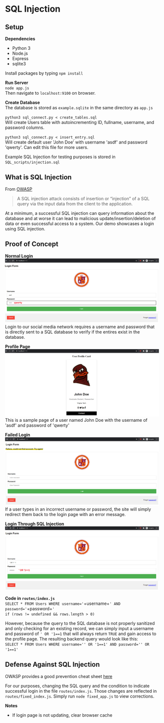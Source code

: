 # SQL Injection

## Setup
**Dependencies**
<ul>
    <li>Python 3</li>
    <li>Node.js</li>
    <li>Express</li>
    <li>sqlite3</li>
</ul>

Install packages by typing `npm install`

**Run Server**<br>
`node app.js`<br>
Then navigate to `localhost:9100` on browser.

**Create Database**<br>
The database is stored as `example.sqlite` in the same directory as `app.js` <br>

`python3 sql_connect.py < create_tables.sql`<br>
Will create Users table with autoincrementing ID, fullname, username, and password columns.<br>

`python3 sql_connect.py < insert_entry.sql`<br>
Will create default user 'John Doe' with username 'asdf' and password 'qwerty'. Can edit this file for more users. <br>

Example SQL Injection for testing purposes is stored in `SQL_scripts/injection.sql`

## What is SQL Injection
From [OWASP](https://owasp.org/www-community/attacks/SQL_Injection)
> A SQL injection attack consists of insertion or “injection” of a SQL query via the input data from the client to the application.

At a minimum, a successful SQL injection can query information about the database and at worse it can lead to malicious update/insertion/deletion of data or even successful access to a system. Our demo showcases a login using SQL injection.

## Proof of Concept

**Normal Login**
![](screenshots/success_normal.png)
Login to our social media network requires a username and password that is directly sent to a SQL database to verify if the entires exist in the database.

**Profile Page**
![](screenshots/profile_page.png)
This is a sample page of a user named John Doe with the username of 'asdf' and password of 'qwerty'

**Failed Login**
![](screenshots/failure.png)
If a user types in an incorrect username or password, the site will simply redirect them back to the login page with an error message.

**Login Through SQL Injection**
![](screenshots/injection.png)

**Code in `routes/index.js`**<br>
`SELECT * FROM Users WHERE username='`+username+`' AND password='`+password+`'`<br>
`if (rows != undefined && rows.length > 0)` <br>

However, because the query to the SQL database is not properly sanitized and only checking for an existing record, we can simply input a username and password of `' OR '1==1` that will always return `TRUE` and gain access to the profile page. The resulting backend query would look like this:<br>
`SELECT * FROM Users WHERE username='' OR '1==1' AND password='' OR '1==1'`<br>

## Defense Against SQL Injection
OWASP provides a good prevention cheat sheet [here](https://cheatsheetseries.owasp.org/cheatsheets/SQL_Injection_Prevention_Cheat_Sheet.html)<br>

For our purposes, changing the SQL query and the condition to indicate successful login in the file `routes/index.js`. Those changes are reflected in `routes/fixed_index.js`. Simply run `node fixed_app.js` to view corrections.

**Notes**
<ul>
    <li>If login page is not updating, clear browser cache</li>
</ul>